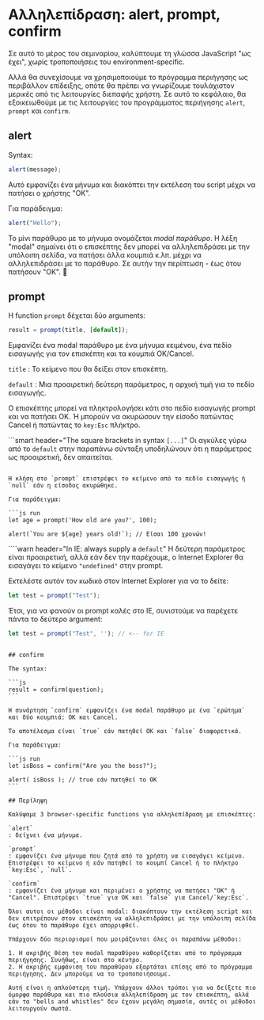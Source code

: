# Αλληλεπίδραση: alert, prompt, confirm

Σε αυτό το μέρος του σεμιναρίου, καλύπτουμε τη γλώσσα JavaScript "ως έχει", χωρίς τροποποιήσεις του environment-specific.

Αλλά θα συνεχίσουμε να χρησιμοποιούμε το πρόγραμμα περιήγησης ως περιβάλλον επίδειξης, οπότε θα πρέπει να γνωρίζουμε τουλάχιστον μερικές από τις λειτουργίες διεπαφής χρήστη. Σε αυτό το κεφάλαιο, θα εξοικειωθούμε με τις λειτουργίες του προγράμματος περιήγησης `alert`, `prompt` και `confirm`.


## alert

Syntax:

```js
alert(message);
```

Αυτό εμφανίζει ένα μήνυμα και διακόπτει την εκτέλεση του script μέχρι να πατήσει ο χρήστης "OK".

Για παράδειγμα:

```js run
alert("Hello");
```

Το μίνι παράθυρο με το μήνυμα ονομάζεται *modal παράθυρο*. Η λέξη "modal" σημαίνει ότι ο επισκέπτης δεν μπορεί να αλληλεπιδράσει με την υπόλοιπη σελίδα, να πατήσει άλλα κουμπιά κ.λπ. μέχρι να αλληλεπιδράσει με το παράθυρο. Σε αυτήν την περίπτωση - έως ότου πατήσουν "OK".

## prompt

Η function `prompt` δέχεται δύο arguments:

```js no-beautify
result = prompt(title, [default]);
```

Εμφανίζει ένα modal παράθυρο με ένα μήνυμα κειμένου, ένα πεδίο εισαγωγής για τον επισκέπτη και τα κουμπιά OK/Cancel.

`title`
: Το κείμενο που θα δείξει στον επισκέπτη.

`default`
: Μια προαιρετική δεύτερη παράμετρος, η αρχική τιμή για το πεδίο εισαγωγής.


Ο επισκέπτης μπορεί να πληκτρολογήσει κάτι στο πεδίο εισαγωγής prompt και να πατήσει OK. Ή μπορούν να ακυρώσουν την είσοδο πατώντας Cancel ή πατώντας το `key:Esc` πλήκτρο.

```smart header="The square brackets in syntax `[...]`"
Οι αγκύλες γύρω από το `default` στην παραπάνω σύνταξη υποδηλώνουν ότι η παράμετρος ως προαιρετική, δεν απαιτείται.
```

Η κλήση στο `prompt` επιστρέφει το κείμενο από το πεδίο εισαγωγής ή `null` εάν η είσοδος ακυρώθηκε.

Για παράδειγμα:

```js run
let age = prompt('How old are you?', 100);

alert(`You are ${age} years old!`); // Είσαι 100 χρονών!
```

````warn header="In IE: always supply a `default`"
Η δεύτερη παράμετρος είναι προαιρετική, αλλά εάν δεν την παρέχουμε, ο Internet Explorer θα εισαγάγει το κείμενο `"undefined"` στην prompt.

Εκτελέστε αυτόν τον κωδικό στον Internet Explorer για να το δείτε:

```js run
let test = prompt("Test");
```

Έτσι, για να φανούν οι prompt καλές στο IE, συνιστούμε να παρέχετε πάντα το δεύτερο argument:

```js run
let test = prompt("Test", ''); // <-- for IE
```
````

## confirm

The syntax:

```js
result = confirm(question);
```

Η συνάρτηση `confirm` εμφανίζει ένα modal παράθυρο με ένα `ερώτημα` και δύο κουμπιά: ΟΚ και Cancel.

Το αποτέλεσμα είναι `true` εάν πατηθεί OK και `false` διαφορετικά.

Για παράδειγμα:

```js run
let isBoss = confirm("Are you the boss?");

alert( isBoss ); // true εάν πατηθεί το ΟΚ
```

## Περίληψη

Καλύψαμε 3 browser-specific functions για αλληλεπίδραση με επισκέπτες:

`alert`
: δείχνει ένα μήνυμα.

`prompt`
: εμφανίζει ένα μήνυμα που ζητά από το χρήστη να εισαγάγει κείμενο. Επιστρέφει το κείμενο ή εάν πατηθεί το κουμπί Cancel ή το πλήκτρο `key:Esc`, `null`.

`confirm`
: εμφανίζει ένα μήνυμα και περιμένει ο χρήστης να πατήσει "OK" ή "Cancel". Επιστρέφει `true` για OK και `false` για Cancel/`key:Esc`.

Όλοι αυτοι οι μέθοδοι είναι modal: διακόπτουν την εκτέλεση script και δεν επιτρέπουν στον επισκέπτη να αλληλεπιδράσει με την υπόλοιπη σελίδα έως ότου το παράθυρο έχει απορριφθεί.

Υπάρχουν δύο περιορισμοί που μοιράζονται όλες οι παραπάνω μέθοδοι:

1. Η ακριβής θέση του modal παραθύρου καθορίζεται από το πρόγραμμα περιήγησης. Συνήθως, είναι στο κέντρο.
2. Η ακριβής εμφάνιση του παραθύρου εξαρτάται επίσης από το πρόγραμμα περιήγησης. Δεν μπορούμε να το τροποποιήσουμε.

Αυτή είναι η απλούστερη τιμή. Υπάρχουν άλλοι τρόποι για να δείξετε πιο όμορφα παράθυρα και πιο πλούσια αλληλεπίδραση με τον επισκέπτη, αλλά εάν τα "bells and whistles" δεν έχουν μεγάλη σημασία, αυτές οι μέθοδοι λειτουργούν σωστά.
